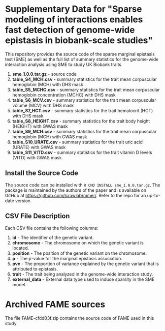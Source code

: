 # Supplementary Data for "Sparse modeling of interactions enables fast detection of genome-wide epistasis in biobank-scale studies"

This repository provides the source code of the sparse marginal epistasis test (SME) as well as the full list of summary statistics for the genome-wide interaction analysis using SME to study 
UK Biobank traits.

1. **sme_1.0.0.tar.gz** - source code
2. **table_S4_MCH.csv** - summary statistics for the trait mean corpuscular
   hemoglobin (MCH) with DHS mask
3. **table_S5_MCHC.csv** - summary statistics for the trait mean corpuscular 
   hemoglobin concentration (MCHC) with DHS mask
4. **table_S6_MCV.csv** - summary statistics for the trait mean corpuscular 
   volume 
   (MCV) with DHS mask
5. **table_S7_HCT.csv** - summary statistics for the trait hematocrit (HCT) with DHS mask
6. **table_S8_HEIGHT.csv** - summary statistics for the trait body height (HEIGHT) with GWAS mask
7. **table_S9_MCH.csv** - summary statistics for the trait mean corpuscular hemoglobin (MCH) with GWAS mask
8. **table_S10_URATE.csv** - summary statistics for the trait uric acid (URATE) with GWAS mask
9. **table_S11_VITD.csv** - summary statistics for the trait vitamin D levels (VITD) with GWAS mask

## Install the Source Code

The source code can be installed with `R CMD INSTALL sme_1.0.0.tar.gz`. The 
package is maintained by the authors of the paper and is available on GitHub
at https://github.com/lcrawlab/mmer/. Refer to the repo for an up-to-date 
version.

## CSV File Description

Each CSV file contains the following columns:

1.	**id** - The identifier of the genetic variant.
2.	**chromosome** - The chromosome on which the genetic variant is located.
3.	**position** - The position of the genetic variant on the chromosome.
4.	**p** - The p-value for the marginal epistasis association.
5.	**pve** - The proportion of variance explained by the genetic variant that 
      is attributed to epistasis.
6.	**trait** - The trait being analyzed in the genome-wide interaction study.
7.	**external_data** - External data type used to induce sparsity in the 
      SME model.

# Archived FAME sources

The file FAME-cfdd03f.zip contains the source code of FAME used in this study.
